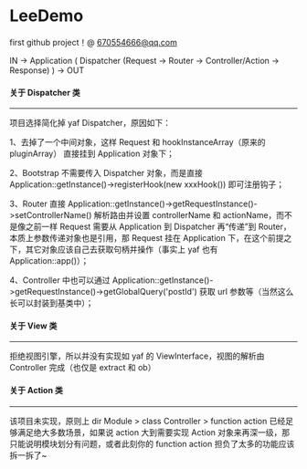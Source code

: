 # LeeDemo

first github project！@ 670554666@qq.com

IN -> Application ( Dispatcher (Request -> Router -> Controller/Action -> Response) ) -> OUT


#### 关于 Dispatcher 类
---

项目选择简化掉 yaf Dispatcher，原因如下：

1、去掉了一个中间对象，这样 Request 和 hookInstanceArray（原来的 pluginArray） 直接挂到 Application 对象下；

2、Bootstrap 不需要传入 Dispatcher 对象，而是直接 Application::getInstance()->registerHook(new xxxHook()) 即可注册钩子；

3、Router 直接 Application::getInstance()->getRequestInstance()->setControllerName() 解析路由并设置 controllerName 和 actionName，而不是像之前一样 Request 需要从 Application 到 Dispatcher 再“传递”到 Router，本质上参数传递对象也是引用，那 Request 挂在 Application 下，在这个前提之下，其它对象应该自己去获取句柄并操作（事实上 yaf 也有 Application::app()）；

4、Controller 中也可以通过 Application::getInstance()->getRequestInstance()->getGlobalQuery('postId') 获取 url 参数等（当然这么长可以封装到基类中）；


#### 关于 View 类
---
拒绝视图引擎，所以并没有实现如 yaf 的 ViewInterface，视图的解析由 Controller 完成（也仅是 extract 和 ob）


#### 关于 Action 类
---
该项目未实现，原则上 dir Module > class Controller > function action 已经足够满足绝大多数场景，如果说 action 大到需要实现 Action 对象来再深一级，那只能说明模块划分有问题，或者此刻你的 function action 担负了太多的功能应该拆一拆了~
